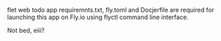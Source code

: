 flet web todo app
requiremnts.txt, fly.toml and Docjerfile are required for launching this app on Fly.io using flyctl command line interface.


Not bed, eiii?